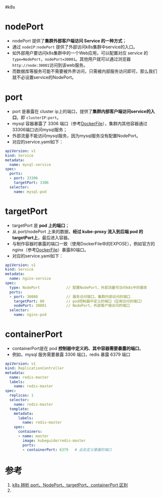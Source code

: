 #k8s 

# nodePort
- nodePort 提供了**集群外部客户端访问 Service 的一种方式**；
- 通过 `nodeIP:nodePort` 提供了外部访问k8s集群中service的入口。
- 如外部用户要访问k8s集群中的一个Web应用，可以配置对应 service 的`type=NodePort`，`nodePort=30001`。其他用户就可以通过浏览器`http://node:30001`访问到该web服务。
- 而数据库等服务可能不需要被外界访问，只需被内部服务访问即可，那么我们就不必设置service的NodePort。

# port
- port 是暴露在 cluster ip上的端口，提供了**集群内部客户端访问service的入口**，即 `clusterIP:port`。
- mysql 容器暴露了 3306 端口（参考[DockerFile](https://github.com/docker-library/mysql/)），集群内其他容器通过33306端口访问mysql服务；
- 外部流量不能访问mysql服务，因为mysql服务没有配置NodePort。
- 对应的service.yaml如下：

```yaml
apiVersion: v1
kind: Service
metadata:
  name: mysql-service
spec:
  ports:
  - port: 33306
    targetPort: 3306
  selector:
    name: mysql-pod
```

# targetPort
- targetPort 是 **pod 上的端口**；
- 从 port/nodePort 上来的数据，**经过 kube-proxy 流入到后端 pod 的targetPort上**，最后进入容器。
- 与制作容器时暴露的端口一致（使用DockerFile中的EXPOSE），例如官方的 nginx（参考[DockerFile](https://github.com/nginxinc/docker-nginx)）暴露80端口。
- 对应的service.yaml如下：

```yaml
apiVersion: v1
kind: Service
metadata:
  name: nginx-service
spec:
  type: NodePort            // 配置NodePort，外部流量可访问k8s中的服务
  ports:
  - port: 30080             // 服务访问端口，集群内部访问的端口
    targetPort: 80          // pod控制器中定义的端口（应用访问的端口）
    nodePort: 30001         // NodePort，外部客户端访问的端口
  selector:
    name: nginx-pod
```

# containerPort
- containerPort是在 pod **控制器中定义的、其中容器需要暴露的端口**。
- 例如，mysql 服务需要暴露 3306 端口，redis 暴露 6379 端口

```yaml
apiVersion: v1
kind: ReplicationController
metadata:
  name: redis-master
  labels: 
    name: redis-master
spec:
  replicas: 1
  selector:
    name: redis-master
  template:
    metadata:
      labels:
        name: redis-master
    spec:
      containers:
      - name: master
        image: kubeguide/redis-master
        ports:
        - containerPort: 6379	# 此处定义暴露的端口
```


# 参考
1. [k8s 辨析 port、NodePort、targetPort、containerPort 区别](https://www.cnblogs.com/veeupup/p/13545361.html)
2. 